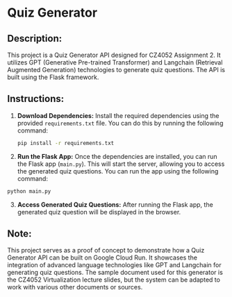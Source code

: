 # Quiz Generator

## Description:
This project is a Quiz Generator API designed for CZ4052 Assignment 2. It utilizes GPT (Generative Pre-trained Transformer) and Langchain (Retrieval Augmented Generation) technologies to generate quiz questions. The API is built using the Flask framework.

## Instructions:

1. **Download Dependencies:**
   Install the required dependencies using the provided `requirements.txt` file. You can do this by running the following command:
   ```Bash
   pip install -r requirements.txt
   ```

2. **Run the Flask App:**
Once the dependencies are installed, you can run the Flask app (`main.py`). This will start the server, allowing you to access the generated quiz questions. You can run the app using the following command:
```Bash
python main.py
```

3. **Access Generated Quiz Questions:**
After running the Flask app, the generated quiz question will be displayed in the browser.

## Note:
This project serves as a proof of concept to demonstrate how a Quiz Generator API can be built on Google Cloud Run. It showcases the integration of advanced language technologies like GPT and Langchain for generating quiz questions. The sample document used for this generator is the CZ4052 Virtualization lecture slides, but the system can be adapted to work with various other documents or sources.




